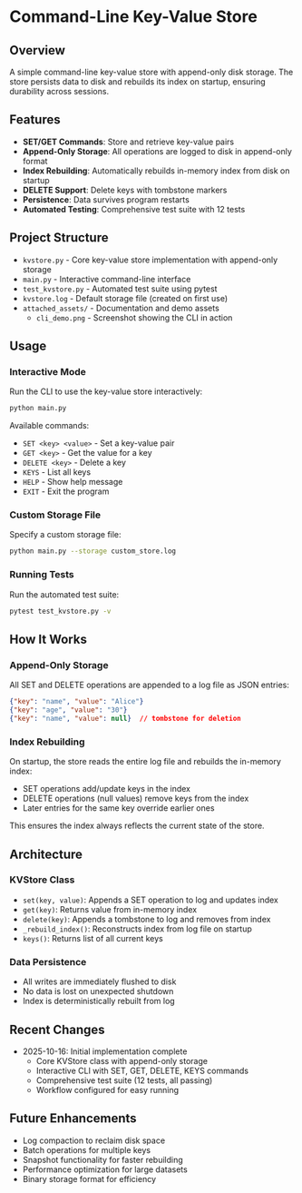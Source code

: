 # Command-Line Key-Value Store

## Overview
A simple command-line key-value store with append-only disk storage. The store persists data to disk and rebuilds its index on startup, ensuring durability across sessions.

## Features
- **SET/GET Commands**: Store and retrieve key-value pairs
- **Append-Only Storage**: All operations are logged to disk in append-only format
- **Index Rebuilding**: Automatically rebuilds in-memory index from disk on startup
- **DELETE Support**: Delete keys with tombstone markers
- **Persistence**: Data survives program restarts
- **Automated Testing**: Comprehensive test suite with 12 tests

## Project Structure
- `kvstore.py` - Core key-value store implementation with append-only storage
- `main.py` - Interactive command-line interface
- `test_kvstore.py` - Automated test suite using pytest
- `kvstore.log` - Default storage file (created on first use)
- `attached_assets/` - Documentation and demo assets
  - `cli_demo.png` - Screenshot showing the CLI in action

## Usage

### Interactive Mode
Run the CLI to use the key-value store interactively:
```bash
python main.py
```

Available commands:
- `SET <key> <value>` - Set a key-value pair
- `GET <key>` - Get the value for a key
- `DELETE <key>` - Delete a key
- `KEYS` - List all keys
- `HELP` - Show help message
- `EXIT` - Exit the program

### Custom Storage File
Specify a custom storage file:
```bash
python main.py --storage custom_store.log
```

### Running Tests
Run the automated test suite:
```bash
pytest test_kvstore.py -v
```

## How It Works

### Append-Only Storage
All SET and DELETE operations are appended to a log file as JSON entries:
```json
{"key": "name", "value": "Alice"}
{"key": "age", "value": "30"}
{"key": "name", "value": null}  // tombstone for deletion
```

### Index Rebuilding
On startup, the store reads the entire log file and rebuilds the in-memory index:
- SET operations add/update keys in the index
- DELETE operations (null values) remove keys from the index
- Later entries for the same key override earlier ones

This ensures the index always reflects the current state of the store.

## Architecture

### KVStore Class
- `set(key, value)`: Appends a SET operation to log and updates index
- `get(key)`: Returns value from in-memory index
- `delete(key)`: Appends a tombstone to log and removes from index
- `_rebuild_index()`: Reconstructs index from log file on startup
- `keys()`: Returns list of all current keys

### Data Persistence
- All writes are immediately flushed to disk
- No data is lost on unexpected shutdown
- Index is deterministically rebuilt from log

## Recent Changes
- 2025-10-16: Initial implementation complete
  - Core KVStore class with append-only storage
  - Interactive CLI with SET, GET, DELETE, KEYS commands
  - Comprehensive test suite (12 tests, all passing)
  - Workflow configured for easy running

## Future Enhancements
- Log compaction to reclaim disk space
- Batch operations for multiple keys
- Snapshot functionality for faster rebuilding
- Performance optimization for large datasets
- Binary storage format for efficiency
